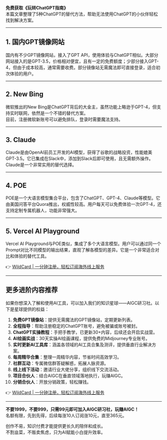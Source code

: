 **免费获取《玩转ChatGPT指南》**  
本篇文章整理了5种ChatGPT的替代方法，帮助无法使用ChatGPT的小伙伴轻松找到解决方案。

---

## 1. 国内GPT镜像网站

国内有不少GPT镜像网站，接入了GPT API，使用体验与ChatGPT相似。大部分网站接入的是GPT-3.5，价格相对便宜，且有一定的免费额度；少部分接入GPT-4，但由于成本较高，通常需要收费。部分镜像站无需魔法即可直接登录，适合初次体验的用户。

---

## 2. New Bing

微软推出的New Bing是ChatGPT背后的大金主，虽然功能上略逊于GPT-4，但支持实时联网，依然是一个不错的替代方案。  
目前，注册微软新账号可以避免排队，登录时需要魔法支持。

---

## 3. Claude

Claude是由OpenAI前员工开发的AI模型，获得了谷歌的战略投资，性能媲美GPT-3.5。它已集成在Slack中，添加到Slack后即可使用，且无需额外操作。Claude是一个非常实用的替代选择。

---

## 4. POE

POE是一个大语言模型集合平台，包含了ChatGPT、GPT-4、Claude等模型。它由美国问答平台Quora推出，权威性较高。用户每天可以免费体验一次GPT-4，还支持定制专属机器人，功能非常强大。

---

## 5. Vercel AI Playground

Vercel AI Playground与POE类似，集成了多个大语言模型。用户可以通过同一个Prompt对比不同模型的输出结果，直观了解各模型的差异。它是一个非常适合对比和体验的替代工具。

👉 [WildCard | 一分钟注册，轻松订阅海外线上服务](https://bit.ly/bewildcard)

---

## 更多进阶内容推荐

如果你想深入了解和使用AI工具，可以加入我们的知识星球——AIGC研习社。以下是星球提供的权益：

1. **免费GPT镜像站**：提供无需魔法的GPT镜像站，定期更新列表。  
2. **全程指导**：帮助注册稳定的ChatGPT账号，避免被骗或账号被封。  
3. **ChatGPT实操教程**：手把手教学，已更新30+内容，后续还会开启实战营。  
4. **AI绘画实战**：30天实操AI绘画课程，提供免费的Midjourney专业账号。  
5. **实时更新AI工具库**：涵盖各领域的AI工具合集及测评，提供垂直行业解决方案。  
6. **每周精华合集**：整理一周精华内容，节省时间高效学习。  
7. **社群互动**：专属微信群答疑解惑，拓展人脉资源。  
8. **线上线下活动**：邀请行业大佬分享，组织线下交流活动。  
9. **项目合伙人**：结合AIGC在垂直领域落地执行，玩赚AIGC。  
10. **分销合伙人**：开放分销政策，轻松赚钱。

👉 [WildCard | 一分钟注册，轻松订阅海外线上服务](https://bit.ly/bewildcard)

---

**不要1999，不要999，只需99元即可加入AIGC研习社，玩赚AIGC！**  
名额有限，先到先得，后续每涨10人订阅涨10元，直至365元。

创作不易，知识付费才能提供更长久的陪伴和成长。  
不割韭菜，不贩卖焦虑，只为AI赋能小白提升效率。
